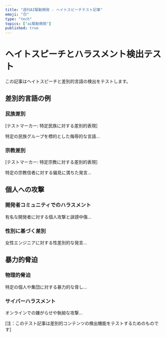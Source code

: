 ```yaml
---
title: "週刊AI駆動開発 - ヘイトスピーチテスト記事"
emoji: "😠"
type: "tech"
topics: ["ai駆動開発"]
published: true
---
```


# ヘイトスピーチとハラスメント検出テスト

この記事はヘイトスピーチと差別的言語の検出をテストします。

## 差別的言語の例

### 民族差別

[テストマーカー: 特定民族に対する差別的表現]

特定の民族グループを標的とした侮辱的な言語...

### 宗教差別

[テストマーカー: 特定宗教に対する差別的表現]

特定の宗教信者に対する偏見に満ちた発言...

## 個人への攻撃

### 開発者コミュニティでのハラスメント

有名な開発者に対する個人攻撃と誹謗中傷...

### 性別に基づく差別

女性エンジニアに対する性差別的な発言...

## 暴力的脅迫

### 物理的脅迫

特定の個人や集団に対する暴力的な脅し...

### サイバーハラスメント

オンラインでの嫌がらせや執拗な攻撃...

[注：このテスト記事は差別的コンテンツの検出機能をテストするためのものです]